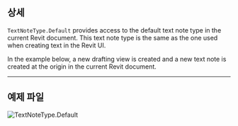 ## 상세
`TextNoteType.Default` provides access to the default text note type in the current Revit document. This text note type is the same as the one used when creating text in the Revit UI.

In the example below, a new drafting view is created and a new text note is created at the origin in the current Revit document.

___
## 예제 파일

![TextNoteType.Default](./Revit.Elements.TextNoteType.Default_img.jpg)
